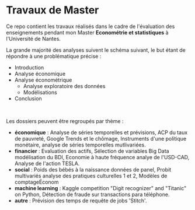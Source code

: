 # Travaux de Master

Ce repo contient les travaux réalisés dans le cadre de l'évaluation des enseignements pendant mon Master **Econométrie et statistiques** à l'Université de Nantes. 

La grande majorité des analyses suivent le schéma suivant, le but étant de répondre à une problématique précise :
+ Introduction
+ Analyse économique
+ Analyse économétrique
    * Analyse exploratoire des données 
    * Modélisations
+ Conclusion

<br>

Les dossiers peuvent être regroupés par thème :
- **économique** : Analyse de séries temporelles et prévisions, ACP du taux de pauvreté, Google Trends et le chômage, Instruments d'une politique monétaire, analyse de séries temporelles mutlivariées.
- **financier** : Evaluation des actifs, Sélection de variables Big Data modélisation du BDI, Economie à haute fréquence analye de l'USD-CAD, Analyse de l'action TESLA.
- **social** : Poids des bébés à la naissance données de panel, Probit multivariés analyse des pratiques culturelles 1 et 2, Modèles de comptageÉconom
- **machine learning** : Kaggle competition "Digit recognizer" and "Titanic" on Python, Détection de fraude sur transactions para téléphone.
- **autre** : Prévision des temps de requête de jobs 'Stitch'.

